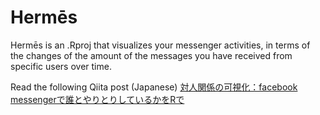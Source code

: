 # Hermēs
Hermēs is an .Rproj that visualizes your messenger activities, in terms of the changes of the amount of the messages you have received from specific users over time. 

Read the following Qiita post (Japanese)
[対人関係の可視化：facebook messengerで誰とやりとりしているかをRで](https://qiita.com/xerroxcopy/items/cc81915cf81de3ba952b "対人関係の可視化：facebook messengerで誰とやりとりしているかをRで")
